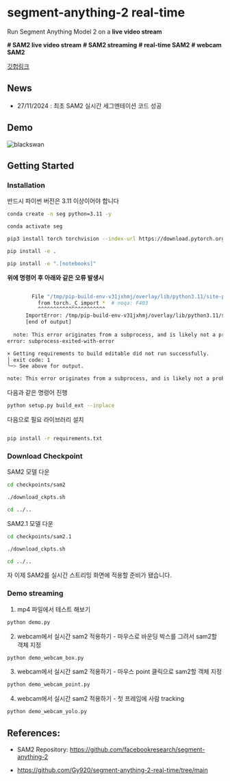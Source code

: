 # segment-anything-2 real-time
Run Segment Anything Model 2 on a **live video stream**

**# SAM2 live video stream** 
**# SAM2 streaming** 
**# real-time SAM2** 
**# webcam SAM2**


[깃헙링크](https://github.com/khw11044/SAM2_streaming)


## News
- 27/11/2024 : 최초 SAM2 실시간 세그멘테이션 코드 성공 


## Demo

![blackswan](https://github.com/user-attachments/assets/f6848e51-37d7-4d51-82de-7a1b186320d7)

</div>


## Getting Started

### Installation

반드시 파이썬 버전은 3.11 이상이어야 합니다

```bash
conda create -n seg python=3.11 -y

conda activate seg 

pip3 install torch torchvision --index-url https://download.pytorch.org/whl/cu121

```


```bash
pip install -e .

pip install -e ".[notebooks]"

```

**위에 명령어 후 아래와 같은 오류 발생시**

```bash

        File "/tmp/pip-build-env-v31jxhmj/overlay/lib/python3.11/site-packages/torch/__init__.py", line 367, in <module>
          from torch._C import *  # noqa: F403
          ^^^^^^^^^^^^^^^^^^^^^^
      ImportError: /tmp/pip-build-env-v31jxhmj/overlay/lib/python3.11/site-packages/torch/lib/../../nvidia/cusparse/lib/libcusparse.so.12: undefined symbol: __nvJitLinkComplete_12_4, version libnvJitLink.so.12
      [end of output]
  
  note: This error originates from a subprocess, and is likely not a problem with pip.
error: subprocess-exited-with-error

× Getting requirements to build editable did not run successfully.
│ exit code: 1
╰─> See above for output.

note: This error originates from a subprocess, and is likely not a problem with pip.

```

다음과 같은 명령어 진행 

```bash
python setup.py build_ext --inplace
```

다음으로 필요 라이브러리 설치 

```bash

pip install -r requirements.txt

```


### Download Checkpoint

SAM2 모델 다운 

```bash
cd checkpoints/sam2

./download_ckpts.sh

cd ../..
```

SAM2.1 모델 다운 

```bash
cd checkpoints/sam2.1

./download_ckpts.sh

cd ../..
```

자 이제 SAM2를 실시간 스트리밍 화면에 적용할 준비가 됐습니다.

### Demo streaming 

1. mp4 파일에서 테스트 해보기 

```python
python demo.py
```

2. webcam에서 실시간 sam2 적용하기 - 마우스로 바운딩 박스를 그려서 sam2할 객체 지정 

```python 
python demo_webcam_box.py
```

3. webcam에서 실시간 sam2 적용하기 - 마우스 point 클릭으로 sam2할 객체 지정 

```python 
python demo_webcam_point.py
```

4. webcam에서 실시간 sam2 적용하기 - 첫 프레임에 사람 tracking 

```python 
python demo_webcam_yolo.py
```



## References:

- SAM2 Repository: https://github.com/facebookresearch/segment-anything-2

- https://github.com/Gy920/segment-anything-2-real-time/tree/main